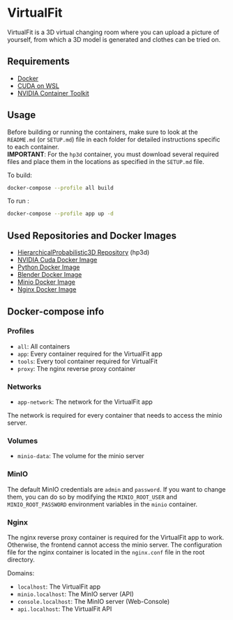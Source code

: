 # VirtualFit

VirtualFit is a 3D virtual changing room where you can upload a picture of yourself, from which a 3D model is generated and clothes can be tried on.

## Requirements

- [Docker](https://docs.docker.com/get-docker/)
- [CUDA on WSL](https://docs.nvidia.com/cuda/wsl-user-guide/index.html)
- [NVIDIA Container Toolkit](https://docs.nvidia.com/datacenter/cloud-native/container-toolkit/install-guide.html)

## Usage

Before building or running the containers, make sure to look at the `README.md` (or `SETUP.md`) file in each folder for detailed instructions specific to each container. \
**IMPORTANT**: For the `hp3d` container, you must download several required files and place them in the locations as specified in the `SETUP.md` file.

To build:

```bash
docker-compose --profile all build
```

To run :

```bash
docker-compose --profile app up -d
```

## Used Repositories and Docker Images

- [HierarchicalProbabilistic3D Repository](https://github.com/akashsengupta1997/HierarchicalProbabilistic3DHuman) (hp3d)
- [NVIDIA Cuda Docker Image](https://hub.docker.com/r/nvidia/cuda)
- [Python Docker Image](https://hub.docker.com/_/python)
- [Blender Docker Image](https://hub.docker.com/r/linuxserver/blender)
- [Minio Docker Image](https://hub.docker.com/r/minio/minio)
- [Nginx Docker Image](https://hub.docker.com/_/nginx)

## Docker-compose info

### Profiles

- `all`: All containers
- `app`: Every container required for the VirtualFit app
- `tools`: Every tool container required for VirtualFit
- `proxy`: The nginx reverse proxy container

### Networks

- `app-network`: The network for the VirtualFit app

The network is required for every container that needs to access the minio server.

### Volumes

- `minio-data`: The volume for the minio server

### MinIO

The default MinIO credentials are `admin` and `password`. If you want to change them, you can do so by modifying the `MINIO_ROOT_USER` and `MINIO_ROOT_PASSWORD` environment variables in the `minio` container.

### Nginx

The nginx reverse proxy container is required for the VirtualFit app to work. Otherwise, the frontend cannot access the minio server.
The configuration file for the nginx container is located in the `nginx.conf` file in the root directory.

Domains:

- `localhost`: The VirtualFit app
- `minio.localhost`: The MinIO server (API)
- `console.localhost`: The MinIO server (Web-Console)
- `api.localhost`: The VirtualFit API

